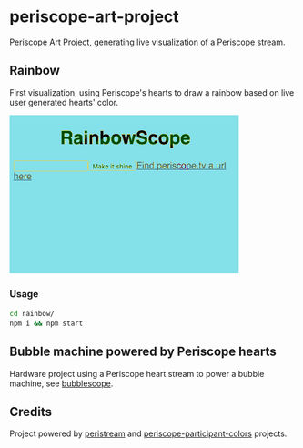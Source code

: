 # periscope-art-project

Periscope Art Project, generating live visualization of a Periscope stream.

## Rainbow

First visualization, using Periscope's hearts to draw a rainbow based on live user generated hearts' color.

![rainbow-screenshot](./rainbow/screencapture.gif)

### Usage

```bash
cd rainbow/
npm i && npm start
```

## Bubble machine powered by Periscope hearts

Hardware project using a Periscope heart stream to power a bubble machine, see [bubblescope](https://github.com/vjo/bubblescope/).

## Credits

Project powered by [peristream](https://github.com/ArnaudRinquin/peristream) and [periscope-participant-colors](https://github.com/vjo/periscope-participant-colors) projects.
